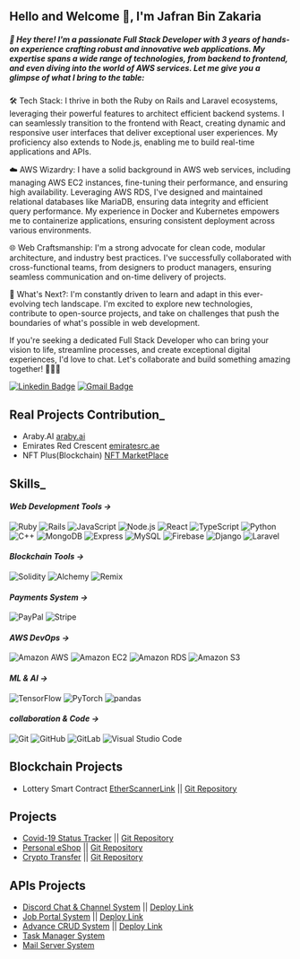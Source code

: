 ## Hello and Welcome 👋, I'm Jafran Bin Zakaria

##### 👋 Hey there! I'm a passionate Full Stack Developer with 3 years of hands-on experience crafting robust and innovative web applications. My expertise spans a wide range of technologies, from backend to frontend, and even diving into the world of AWS services. Let me give you a glimpse of what I bring to the table:

🛠️ Tech Stack: I thrive in both the Ruby on Rails and Laravel ecosystems, leveraging their powerful features to architect efficient backend systems. I can seamlessly transition to the frontend with React, creating dynamic and responsive user interfaces that deliver exceptional user experiences. My proficiency also extends to Node.js, enabling me to build real-time applications and APIs.

☁️ AWS Wizardry: I have a solid background in AWS web services, including managing AWS EC2 instances, fine-tuning their performance, and ensuring high availability. Leveraging AWS RDS, I've designed and maintained relational databases like MariaDB, ensuring data integrity and efficient query performance. My experience in Docker and Kubernetes empowers me to containerize applications, ensuring consistent deployment across various environments.

🌐 Web Craftsmanship: I'm a strong advocate for clean code, modular architecture, and industry best practices. I've successfully collaborated with cross-functional teams, from designers to product managers, ensuring seamless communication and on-time delivery of projects.

🌟 What's Next?: I'm constantly driven to learn and adapt in this ever-evolving tech landscape. I'm excited to explore new technologies, contribute to open-source projects, and take on challenges that push the boundaries of what's possible in web development.

If you're seeking a dedicated Full Stack Developer who can bring your vision to life, streamline processes, and create exceptional digital experiences, I'd love to chat. Let's collaborate and build something amazing together! 🚀👨‍💻

[![Linkedin Badge](https://img.shields.io/badge/JafranBinZakaria-black?style=flat-square&logo=Linkedin&logoColor=white&link=https://www.linkedin.com/in/jafran-bin-zakaria/)](https://www.linkedin.com/in/jafran-bin-zakaria/)
[![Gmail Badge](https://img.shields.io/badge/-jafranbinzakaria@gmail.com-black?style=flat-square&logo=Gmail&logoColor=white&link=mailto:jafranbinzakaria@gmail.com)](mailto:jafranbinzakaria@gmail.com)

## Real Projects Contribution_
* Araby.AI [araby.ai](https://www.araby.ai)
* Emirates Red Crescent [emiratesrc.ae](https://www.emiratesrc.ae/)
* NFT Plus(Blockchain) [NFT MarketPlace](https://nft-plus.me/)



## Skills_

#### *Web Development Tools ->*
![Ruby](https://img.shields.io/static/v1?style=for-the-badge&message=Ruby&color=black&logo=Ruby&logoColor=FF0000&label=)
![Rails](https://img.shields.io/static/v1?style=for-the-badge&message=Ruby+on+Rails&color=black&logo=Ruby+on+Rails&logoColor=FF0000&label=)
![JavaScript](https://img.shields.io/static/v1?style=for-the-badge&message=JavaScript&color=black&logo=JavaScript&logoColor=FFFF00&label=)
![Node.js](https://img.shields.io/static/v1?style=for-the-badge&message=Node.js&color=black&logo=Node.js&logoColor=008000&label=)
![React](https://img.shields.io/static/v1?style=for-the-badge&message=React&color=black&logo=React&logoColor=ADD8E6&label=)
![TypeScript](https://img.shields.io/static/v1?style=for-the-badge&message=TypeScript&color=black&logo=TypeScript&logoColor=FFFFFF&label=)
![Python](https://img.shields.io/static/v1?style=for-the-badge&message=Python&color=black&logo=Python&logoColor=FFFFFF&label=)
![C++](https://img.shields.io/static/v1?style=for-the-badge&message=C%2B%2B&color=black&logo=C%2B%2B&logoColor=FFFFFF&label=)
![MongoDB](https://img.shields.io/static/v1?style=for-the-badge&message=MongoDB&color=black&logo=MongoDB&logoColor=008000&label=)
![Express](https://img.shields.io/static/v1?style=for-the-badge&message=Express&color=black&logo=Express&logoColor=FFFFFF&label=)
![MySQL](https://img.shields.io/static/v1?style=for-the-badge&message=MySQL&color=black&logo=MySQL&logoColor=ADD8E6&label=)
![Firebase](https://img.shields.io/static/v1?style=for-the-badge&message=Firebase&color=black&logo=Firebase&logoColor=FFFF00&label=)
![Django](https://img.shields.io/static/v1?style=for-the-badge&message=Django&color=black&logo=Django&logoColor=FFFFFF&label=)
![Laravel](https://img.shields.io/static/v1?style=for-the-badge&message=Laravel&color=black&logo=Laravel&logoColor=FF0000&label=)

#### *Blockchain Tools ->*
![Solidity](https://img.shields.io/static/v1?style=for-the-badge&message=Solidity&color=black&logo=Solidity&logoColor=FFFFFF&label=)
![Alchemy](https://img.shields.io/static/v1?style=for-the-badge&message=Alchemy&color=black&logo=Alchemy&logoColor=FFFFFF&label=)
![Remix](https://img.shields.io/static/v1?style=for-the-badge&message=Remix&color=000000&logo=Remix&logoColor=FFFFFF&label=)

#### *Payments System ->*
![PayPal](https://img.shields.io/static/v1?style=for-the-badge&message=PayPal&color=black&logo=PayPal&logoColor=FFFFFF&label=)
![Stripe](https://img.shields.io/static/v1?style=for-the-badge&message=Stripe&color=black&logo=Stripe&logoColor=FFFFFF&label=)

#### *AWS DevOps ->*
![Amazon AWS](https://img.shields.io/static/v1?style=for-the-badge&message=Amazon+AWS&color=black&logo=Amazon+AWS&logoColor=FFFFFF&label=)
![Amazon EC2](https://img.shields.io/static/v1?style=for-the-badge&message=Amazon+EC2&color=black&logo=Amazon+EC2&logoColor=FFFFFF&label=)
![Amazon RDS](https://img.shields.io/static/v1?style=for-the-badge&message=Amazon+RDS&color=black&logo=Amazon+RDS&logoColor=FFFFFF&label=)
![Amazon S3](https://img.shields.io/static/v1?style=for-the-badge&message=Amazon+S3&color=black&logo=Amazon+S3&logoColor=FFFFFF&label=)

#### *ML & AI ->*
![TensorFlow](https://img.shields.io/static/v1?style=for-the-badge&message=TensorFlow&color=black&logo=TensorFlow&logoColor=FFFFFF&label=)
![PyTorch](https://img.shields.io/static/v1?style=for-the-badge&message=PyTorch&color=black&logo=PyTorch&logoColor=FFFFFF&label=)
![pandas](https://img.shields.io/static/v1?style=for-the-badge&message=pandas&color=black&logo=pandas&logoColor=FFFFFF&label=)

#### *collaboration & Code ->*
![Git](https://img.shields.io/static/v1?style=for-the-badge&message=Git&color=black&logo=Git&logoColor=FFFFFF&label=)
![GitHub](https://img.shields.io/static/v1?style=for-the-badge&message=GitHub&color=black&logo=GitHub&logoColor=FFFFFF&label=)
![GitLab](https://img.shields.io/static/v1?style=for-the-badge&message=GitLab&color=black&logo=GitLab&logoColor=FFFFFF&label=)
![Visual Studio Code](https://img.shields.io/static/v1?style=for-the-badge&message=Visual+Studio+Code&color=black&logo=Visual+Studio+Code&logoColor=FFFFFF&label=)

## Blockchain Projects
* Lottery Smart Contract [EtherScannerLink](https://goerli.etherscan.io/address/0x5c53d8e8F751A406CD24C4BB0f5f33f13d84acF1) || [Git Repository](https://github.com/Jaifan/Lottery-smart-contract)

## Projects 
* [Covid-19 Status Tracker](https://jaifan.github.io/covid-tracking-app/) || [Git Repository](https://github.com/Jaifan/covid-19-tracker)
* [Personal eShop](https://jaifan.github.io/web-commerce/#/) || [Git Repository](https://github.com/Jaifan/web-shop)
* [Crypto Transfer](https://jaifan.github.io/krpto_webapp/) || [Git Repository](https://github.com/Jaifan/Crypto_webApp)

## APIs Projects
* [Discord Chat & Channel System](https://github.com/Jaifan/Discord-Chat-Channel-room-system-API-) || [Deploy Link](https://discord-system-jaifan.herokuapp.com/)
* [Job Portal System](https://github.com/Jaifan/job-api) || [Deploy Link](https://job-api-jaifan.herokuapp.com/)
* [Advance CRUD System](https://github.com/Jaifan/Store-API) || [Deploy Link](https://product-crud-api-jaifan.herokuapp.com/)
* [Task Manager System](https://github.com/Jaifan/Task_Manager)
* [Mail Server System](https://github.com/Jaifan/MailServer) 





